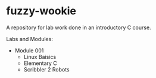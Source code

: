 # fuzzy-wookie
A repository for lab work done in an introductory C course.

Labs and Modules:
- Module 001
	+ Linux Baisics
	+ Elementary C
	+ Scribbler 2 Robots
